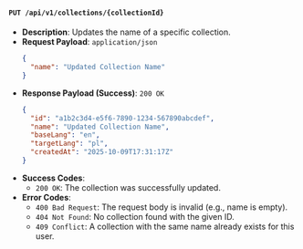 #### `PUT /api/v1/collections/{collectionId}`

-   **Description**: Updates the name of a specific collection.
-   **Request Payload**: `application/json`
    ```json
    {
      "name": "Updated Collection Name"
    }
    ```
-   **Response Payload (Success)**: `200 OK`
    ```json
    {
      "id": "a1b2c3d4-e5f6-7890-1234-567890abcdef",
      "name": "Updated Collection Name",
      "baseLang": "en",
      "targetLang": "pl",
      "createdAt": "2025-10-09T17:31:17Z"
    }
    ```
-   **Success Codes**:
    -   `200 OK`: The collection was successfully updated.
-   **Error Codes**:
    -   `400 Bad Request`: The request body is invalid (e.g., name is empty).
    -   `404 Not Found`: No collection found with the given ID.
    -   `409 Conflict`: A collection with the same name already exists for this user.